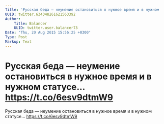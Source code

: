 ```yaml
---
Title: 'Русская беда — неумение остановиться в нужное время и в нужном статусе... https://t.co/6esv9dtmW9'
UUID: twitter.634348261621563392
Author:
    Title: Balancer
    UUID: twitter.user.balancer73
Date: 'Thu, 20 Aug 2015 15:56:25 +0300'
Type: Post
Markup: Text
---
```


# Русская беда — неумение остановиться в нужное время и в нужном статусе... https://t.co/6esv9dtmW9

Русская беда — неумение остановиться в нужное время и в
нужном статусе... https://t.co/6esv9dtmW9